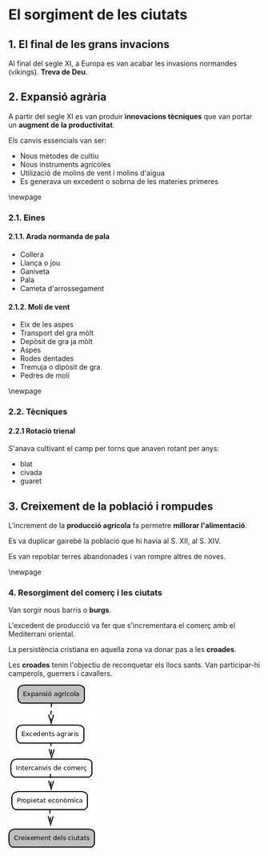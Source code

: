 # El sorgiment de les ciutats

## 1. El final de les grans invacions ##

Al final del segle XI, a Europa es van acabar les invasions normandes (vikings). **Treva de Deu**.

## 2. Expansió agrària ##

A partir del segle XI es van produir **innovacions tècniques** que van portar un **augment de la productivitat**.

Els canvis essencials van ser:

- Nous mètodes de cultiu
- Nous instruments agrícoles
- Utilizació de molins de vent i molins d'aigua
- Es generava un excedent o sobrna de les materies primeres

\newpage

### 2.1. Eines ###

#### 2.1.1. Arada normanda de pala ####

- Collera
- Llança o jou
- Ganiveta
- Pala
- Cameta d'arrossegament

#### 2.1.2. Molí de vent ####

- Eix de les aspes
- Transport del gra mòlt
- Depòsit de gra ja mòlt
- Aspes
- Rodes dentades
- Tremuja o dipòsit de gra
- Pedres de molí

\newpage

### 2.2. Tècniques ###

#### 2.2.1 Rotació trienal ####

S'anava cultivant el camp per torns que anaven rotant per anys:

- blat
- civada
- guaret

## 3. Creixement de la població i rompudes  ##

L'increment de la **producció agrícola** fa permetre **millorar l'alimentació**.

Es va duplicar gairebé la població que hi havia al S. XII, al S. XIV.

Es van repoblar terres abandonades i van rompre altres de noves.

\newpage

### 4. Resorgiment del comerç i les ciutats ###

Van sorgir nous barris o **burgs**.

L'excedent de producció va fer que s'incrementara el comerç amb el Mediterrani oriental.

La persistència cristiana en aquella zona va donar pas a les **croades**.

Les **croades** tenin l'objectiu de reconquetar els llocs sants. Van participar-hi camperols, guerrers i cavallers.

![](Diagrama1.jpeg)
